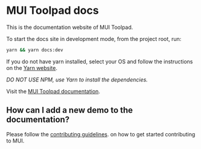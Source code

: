 # MUI Toolpad docs

This is the documentation website of MUI Toolpad.

To start the docs site in development mode, from the project root, run:

```sh
yarn && yarn docs:dev
```

If you do not have yarn installed, select your OS and follow the instructions on the [Yarn website](https://yarnpkg.com/lang/en/docs/install/#mac-stable).

_DO NOT USE NPM, use Yarn to install the dependencies._

Visit the [MUI Toolpad documentation](https://mui.com/toolpad/getting-started/overview/).

## How can I add a new demo to the documentation?

Please follow the [contributing guidelines](https://github.com/mui/material-ui/blob/HEAD/CONTRIBUTING.md).
on how to get started contributing to MUI.
